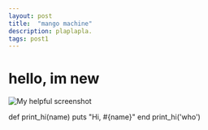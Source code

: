 ```yaml
---
layout: post
title:  "mango machine"
description: plaplapla.
tags: post1
---
```

# hello, im new

![My helpful screenshot](/assets/screenshot.jpg)

def print_hi(name)
  puts "Hi, #{name}"
end
print_hi('who')

